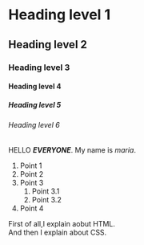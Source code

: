 # Heading level 1

## Heading level 2

### Heading level 3

#### Heading level 4

##### Heading level 5

###### Heading level 6

HELLO  ***EVERYONE***.
My name is *maria*.

1. Point 1
2. Point 2
3. Point 3
    1. Point 3.1
    2. Point 3.2
4. Point 4

First of all,I explain aobut HTML.  
And then I explain about CSS.
